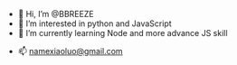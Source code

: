 - 👋 Hi, I’m @BBREEZE
- 👀 I’m interested in python and JavaScript
- 🌱 I’m currently learning Node and more advance JS skill
<!--- 
- 💞️ I’m looking to collaborate on ...
--->
- 📫 namexiaoluo@gmail.com

<!---
BBREEZE/BBREEZE is a ✨ special ✨ repository because its `README.md` (this file) appears on your GitHub profile.
You can click the Preview link to take a look at your changes.
--->
